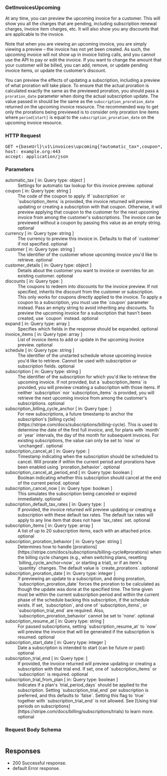 <!DOCTYPE html><html><head><title></title><link rel="stylesheet" href="../OpenApi.css"/><meta charset="utf-8"/><meta name="viewport" content="width=device-width, initial-scale=1"/></head><body><article><section  class="requestOverview"><h1  class="requestSummary">GetInvoicesUpcoming</h1><p  class="requestDescription"><p>At any time, you can preview the upcoming invoice for a customer. This will show you all the charges that are pending, including subscription renewal charges, invoice item charges, etc. It will also show you any discounts that are applicable to the invoice.</p>

<p>Note that when you are viewing an upcoming invoice, you are simply viewing a preview – the invoice has not yet been created. As such, the upcoming invoice will not show up in invoice listing calls, and you cannot use the API to pay or edit the invoice. If you want to change the amount that your customer will be billed, you can add, remove, or update pending invoice items, or update the customer’s discount.</p>

<p>You can preview the effects of updating a subscription, including a preview of what proration will take place. To ensure that the actual proration is calculated exactly the same as the previewed proration, you should pass a <code>proration_date</code> parameter when doing the actual subscription update. The value passed in should be the same as the <code>subscription_proration_date</code> returned on the upcoming invoice resource. The recommended way to get only the prorations being previewed is to consider only proration line items where <code>period[start]</code> is equal to the <code>subscription_proration_date</code> on the upcoming invoice resource.</p></p></section><section  class="http"><h3>HTTP Request</h3><pre  class="httpExample"><span  class="requestLine">GET</span> <span  class="httpTarget">+{baseUrl}\v1\invoices\upcoming{?automatic_tax*,coupon*,currency*,customer*,customer_details*,discounts*,expand*,invoice_items*,schedule*,subscription*,subscription_billing_cycle_anchor*,subscription_cancel_at*,subscription_cancel_at_period_end*,subscription_cancel_now*,subscription_default_tax_rates*,subscription_items*,subscription_proration_behavior*,subscription_proration_date*,subscription_resume_at*,subscription_start_date*,subscription_trial_end*,subscription_trial_from_plan*}</span> <span  class="httpVersion">HTTP/1.1</span>
<span  class="headerLine">host</span>: <span  class="headerValue">example.org:443</span>
<span  class="headerLine">accept</span>: <span  class="headerValue">application/json</span>
</pre></section><dl  class="parameters"><h3>Parameters</h3><dt  class="parameter"><span  class="parameterName">automatic_tax</span> [ in: <span  class="parameterLocation">Query</span> type: <span  class="parameterType">object</span> ]</dt><dd  class="parameter"><span  class="parameterDescription">Settings for automatic tax lookup for this invoice preview.</span> <span  class="parameterRequired">optional</span></dd><dt  class="parameter"><span  class="parameterName">coupon</span> [ in: <span  class="parameterLocation">Query</span> type: <span  class="parameterType">string</span> ]</dt><dd  class="parameter"><span  class="parameterDescription">The code of the coupon to apply. If `subscription` or `subscription_items` is provided, the invoice returned will preview updating or creating a subscription with that coupon. Otherwise, it will preview applying that coupon to the customer for the next upcoming invoice from among the customer's subscriptions. The invoice can be previewed without a coupon by passing this value as an empty string.</span> <span  class="parameterRequired">optional</span></dd><dt  class="parameter"><span  class="parameterName">currency</span> [ in: <span  class="parameterLocation">Query</span> type: <span  class="parameterType">string</span> ]</dt><dd  class="parameter"><span  class="parameterDescription">The currency to preview this invoice in. Defaults to that of `customer` if not specified.</span> <span  class="parameterRequired">optional</span></dd><dt  class="parameter"><span  class="parameterName">customer</span> [ in: <span  class="parameterLocation">Query</span> type: <span  class="parameterType">string</span> ]</dt><dd  class="parameter"><span  class="parameterDescription">The identifier of the customer whose upcoming invoice you'd like to retrieve.</span> <span  class="parameterRequired">optional</span></dd><dt  class="parameter"><span  class="parameterName">customer_details</span> [ in: <span  class="parameterLocation">Query</span> type: <span  class="parameterType">object</span> ]</dt><dd  class="parameter"><span  class="parameterDescription">Details about the customer you want to invoice or overrides for an existing customer.</span> <span  class="parameterRequired">optional</span></dd><dt  class="parameter"><span  class="parameterName">discounts</span> [ in: <span  class="parameterLocation">Query</span> type: <span  class="parameterType"></span> ]</dt><dd  class="parameter"><span  class="parameterDescription">The coupons to redeem into discounts for the invoice preview. If not specified, inherits the discount from the customer or subscription. This only works for coupons directly applied to the invoice. To apply a coupon to a subscription, you must use the `coupon` parameter instead. Pass an empty string to avoid inheriting any discounts. To preview the upcoming invoice for a subscription that hasn't been created, use `coupon` instead.</span> <span  class="parameterRequired">optional</span></dd><dt  class="parameter"><span  class="parameterName">expand</span> [ in: <span  class="parameterLocation">Query</span> type: <span  class="parameterType">array</span> ]</dt><dd  class="parameter"><span  class="parameterDescription">Specifies which fields in the response should be expanded.</span> <span  class="parameterRequired">optional</span></dd><dt  class="parameter"><span  class="parameterName">invoice_items</span> [ in: <span  class="parameterLocation">Query</span> type: <span  class="parameterType">array</span> ]</dt><dd  class="parameter"><span  class="parameterDescription">List of invoice items to add or update in the upcoming invoice preview.</span> <span  class="parameterRequired">optional</span></dd><dt  class="parameter"><span  class="parameterName">schedule</span> [ in: <span  class="parameterLocation">Query</span> type: <span  class="parameterType">string</span> ]</dt><dd  class="parameter"><span  class="parameterDescription">The identifier of the unstarted schedule whose upcoming invoice you'd like to retrieve. Cannot be used with subscription or subscription fields.</span> <span  class="parameterRequired">optional</span></dd><dt  class="parameter"><span  class="parameterName">subscription</span> [ in: <span  class="parameterLocation">Query</span> type: <span  class="parameterType">string</span> ]</dt><dd  class="parameter"><span  class="parameterDescription">The identifier of the subscription for which you'd like to retrieve the upcoming invoice. If not provided, but a `subscription_items` is provided, you will preview creating a subscription with those items. If neither `subscription` nor `subscription_items` is provided, you will retrieve the next upcoming invoice from among the customer's subscriptions.</span> <span  class="parameterRequired">optional</span></dd><dt  class="parameter"><span  class="parameterName">subscription_billing_cycle_anchor</span> [ in: <span  class="parameterLocation">Query</span> type: <span  class="parameterType"></span> ]</dt><dd  class="parameter"><span  class="parameterDescription">For new subscriptions, a future timestamp to anchor the subscription's [billing cycle](https://stripe.com/docs/subscriptions/billing-cycle). This is used to determine the date of the first full invoice, and, for plans with `month` or `year` intervals, the day of the month for subsequent invoices. For existing subscriptions, the value can only be set to `now` or `unchanged`.</span> <span  class="parameterRequired">optional</span></dd><dt  class="parameter"><span  class="parameterName">subscription_cancel_at</span> [ in: <span  class="parameterLocation">Query</span> type: <span  class="parameterType"></span> ]</dt><dd  class="parameter"><span  class="parameterDescription">Timestamp indicating when the subscription should be scheduled to cancel. Will prorate if within the current period and prorations have been enabled using `proration_behavior`.</span> <span  class="parameterRequired">optional</span></dd><dt  class="parameter"><span  class="parameterName">subscription_cancel_at_period_end</span> [ in: <span  class="parameterLocation">Query</span> type: <span  class="parameterType">boolean</span> ]</dt><dd  class="parameter"><span  class="parameterDescription">Boolean indicating whether this subscription should cancel at the end of the current period.</span> <span  class="parameterRequired">optional</span></dd><dt  class="parameter"><span  class="parameterName">subscription_cancel_now</span> [ in: <span  class="parameterLocation">Query</span> type: <span  class="parameterType">boolean</span> ]</dt><dd  class="parameter"><span  class="parameterDescription">This simulates the subscription being canceled or expired immediately.</span> <span  class="parameterRequired">optional</span></dd><dt  class="parameter"><span  class="parameterName">subscription_default_tax_rates</span> [ in: <span  class="parameterLocation">Query</span> type: <span  class="parameterType"></span> ]</dt><dd  class="parameter"><span  class="parameterDescription">If provided, the invoice returned will preview updating or creating a subscription with these default tax rates. The default tax rates will apply to any line item that does not have `tax_rates` set.</span> <span  class="parameterRequired">optional</span></dd><dt  class="parameter"><span  class="parameterName">subscription_items</span> [ in: <span  class="parameterLocation">Query</span> type: <span  class="parameterType">array</span> ]</dt><dd  class="parameter"><span  class="parameterDescription">A list of up to 20 subscription items, each with an attached price.</span> <span  class="parameterRequired">optional</span></dd><dt  class="parameter"><span  class="parameterName">subscription_proration_behavior</span> [ in: <span  class="parameterLocation">Query</span> type: <span  class="parameterType">string</span> ]</dt><dd  class="parameter"><span  class="parameterDescription">Determines how to handle [prorations](https://stripe.com/docs/subscriptions/billing-cycle#prorations) when the billing cycle changes (e.g., when switching plans, resetting `billing_cycle_anchor=now`, or starting a trial), or if an item's `quantity` changes. The default value is `create_prorations`.</span> <span  class="parameterRequired">optional</span></dd><dt  class="parameter"><span  class="parameterName">subscription_proration_date</span> [ in: <span  class="parameterLocation">Query</span> type: <span  class="parameterType">integer</span> ]</dt><dd  class="parameter"><span  class="parameterDescription">If previewing an update to a subscription, and doing proration, `subscription_proration_date` forces the proration to be calculated as though the update was done at the specified time. The time given must be within the current subscription period and within the current phase of the schedule backing this subscription, if the schedule exists. If set, `subscription`, and one of `subscription_items`, or `subscription_trial_end` are required. Also, `subscription_proration_behavior` cannot be set to 'none'.</span> <span  class="parameterRequired">optional</span></dd><dt  class="parameter"><span  class="parameterName">subscription_resume_at</span> [ in: <span  class="parameterLocation">Query</span> type: <span  class="parameterType">string</span> ]</dt><dd  class="parameter"><span  class="parameterDescription">For paused subscriptions, setting `subscription_resume_at` to `now` will preview the invoice that will be generated if the subscription is resumed.</span> <span  class="parameterRequired">optional</span></dd><dt  class="parameter"><span  class="parameterName">subscription_start_date</span> [ in: <span  class="parameterLocation">Query</span> type: <span  class="parameterType">integer</span> ]</dt><dd  class="parameter"><span  class="parameterDescription">Date a subscription is intended to start (can be future or past)</span> <span  class="parameterRequired">optional</span></dd><dt  class="parameter"><span  class="parameterName">subscription_trial_end</span> [ in: <span  class="parameterLocation">Query</span> type: <span  class="parameterType"></span> ]</dt><dd  class="parameter"><span  class="parameterDescription">If provided, the invoice returned will preview updating or creating a subscription with that trial end. If set, one of `subscription_items` or `subscription` is required.</span> <span  class="parameterRequired">optional</span></dd><dt  class="parameter"><span  class="parameterName">subscription_trial_from_plan</span> [ in: <span  class="parameterLocation">Query</span> type: <span  class="parameterType">boolean</span> ]</dt><dd  class="parameter"><span  class="parameterDescription">Indicates if a plan's `trial_period_days` should be applied to the subscription. Setting `subscription_trial_end` per subscription is preferred, and this defaults to `false`. Setting this flag to `true` together with `subscription_trial_end` is not allowed. See [Using trial periods on subscriptions](https://stripe.com/docs/billing/subscriptions/trials) to learn more.</span> <span  class="parameterRequired">optional</span></dd></dl><section  class="requestContent"><h3>Request Body Schema</h3><pre  class="schema"></pre></section><section  class="responses"><h2>Responses</h2><ul  class="responses"><li  class="response"><span  class="statusLine">200</span> <span  class="statusDescription">Successful response.</span></li><li  class="response"><span  class="statusLine">default</span> <span  class="statusDescription">Error response.</span></li></ul></section></article></body></html>